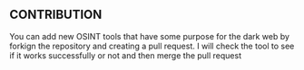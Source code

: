 ## CONTRIBUTION

You can add new OSINT tools that have some purpose for the dark web by forkign the repository and creating a pull request. I will check the tool to see if it works successfully or not and then merge the pull request

